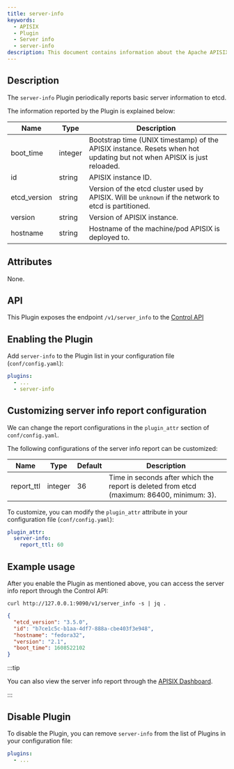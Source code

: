 ```yaml
---
title: server-info
keywords:
  - APISIX
  - Plugin
  - Server info
  - server-info
description: This document contains information about the Apache APISIX server-info Plugin.
---
```


<!--
#
# Licensed to the Apache Software Foundation (ASF) under one or more
# contributor license agreements.  See the NOTICE file distributed with
# this work for additional information regarding copyright ownership.
# The ASF licenses this file to You under the Apache License, Version 2.0
# (the "License"); you may not use this file except in compliance with
# the License.  You may obtain a copy of the License at
#
#     http://www.apache.org/licenses/LICENSE-2.0
#
# Unless required by applicable law or agreed to in writing, software
# distributed under the License is distributed on an "AS IS" BASIS,
# WITHOUT WARRANTIES OR CONDITIONS OF ANY KIND, either express or implied.
# See the License for the specific language governing permissions and
# limitations under the License.
#
-->

## Description

The `server-info` Plugin periodically reports basic server information to etcd.

The information reported by the Plugin is explained below:

| Name         | Type    | Description                                                                                                            |
|--------------|---------|------------------------------------------------------------------------------------------------------------------------|
| boot_time    | integer | Bootstrap time (UNIX timestamp) of the APISIX instance. Resets when hot updating but not when APISIX is just reloaded. |
| id           | string  | APISIX instance ID.                                                                                                    |
| etcd_version | string  | Version of the etcd cluster used by APISIX. Will be `unknown` if the network to etcd is partitioned.                   |
| version      | string  | Version of APISIX instance.                                                                                            |
| hostname     | string  | Hostname of the machine/pod APISIX is deployed to.                                                                     |

## Attributes

None.

## API

This Plugin exposes the endpoint `/v1/server_info` to the [Control API](../control-api.md)

## Enabling the Plugin

Add `server-info` to the Plugin list in your configuration file (`conf/config.yaml`):

```yaml title="conf/config.yaml"
plugins:
  - ...
  - server-info
```

## Customizing server info report configuration

We can change the report configurations in the `plugin_attr` section of `conf/config.yaml`.

The following configurations of the server info report can be customized:

| Name         | Type   | Default  | Description                                                          |
| ------------ | ------ | -------- | -------------------------------------------------------------------- |
| report_ttl | integer | 36 | Time in seconds after which the report is deleted from etcd (maximum: 86400, minimum: 3). |

To customize, you can modify the `plugin_attr` attribute in your configuration file (`conf/config.yaml`):

```yaml title="conf/config.yaml"
plugin_attr:
  server-info:
    report_ttl: 60
```

## Example usage

After you enable the Plugin as mentioned above, you can access the server info report through the Control API:

```shell
curl http://127.0.0.1:9090/v1/server_info -s | jq .
```

```json
{
  "etcd_version": "3.5.0",
  "id": "b7ce1c5c-b1aa-4df7-888a-cbe403f3e948",
  "hostname": "fedora32",
  "version": "2.1",
  "boot_time": 1608522102
}
```

:::tip

You can also view the server info report through the [APISIX Dashboard](/docs/dashboard/USER_GUIDE).

:::

## Disable Plugin

To disable the Plugin, you can remove `server-info` from the list of Plugins in your configuration file:

```yaml title="conf/config.yaml"
plugins:
  - ...
```
